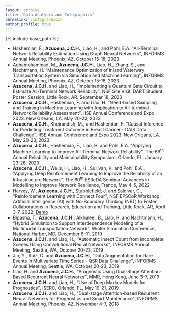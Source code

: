```yaml
---
layout: archive
title: "Data Analysis and Infographics"
permalink: /infographics/
author_profile: true
---
```


{% include base_path %}

<!--
{% if site.talkmap_link == true %}

<p style="text-decoration:underline;"><a href="/talkmap.html">See a map of all the places I've given a talk!</a></p>

{% endif %}

{% for post in site.talks reversed %}
  {% include archive-single-talk.html %}
{% endfor %}
-->
- Hashemian, F., **Azucena, J.C.H.**, Liao, H., and Pohl, E.A. <q>All-Terminal Network Reliability Estimation Using Graph Neural Networks</q>, INFORMS Annual Meeting, Phoenix, AZ, October 15-18, 2023
- Aghamohammad, M., **Azucena, J.C.H.**, Liao, H., Zhang, S., and Nachtmann, H. <q>Maintenance Optimization of Inland Waterway Transportation System via Simulation and Machine Learning</q>, INFORMS Annual Meeting, Phoenix, AZ, October 15-18, 2023
- **Azucena, J.C.H.** and Liao, H., <q>Implementing a Quantum Gate Circuit to Estimate All-Terminal Network Reliability</q>,  NSF Site Visit: DART Student Poster Session, Little Rock, AR. September 18, 2023
- **Azucena, J.C.H.**, Hashemian, F. and Liao, H. <q>Need-based Sampling and Training in Machine Learning with Application to All-terminal Network Reliability Assessment</q>. IISE Annual Conference and Expo 2023. New Orleans, LA. May 20-23, 2023
- **Azucena, J.C.H.**, Kheirandish, M., and Hashemian, F. <q>Causal Inference for Predicting Treatment Outcome in Breast Cancer - DAIS Data Challenge</q>.  IISE Annual Conference and Expo 2023. New Orleans, LA. May 20-23, 2023
- **Azucena, J.C.H.**, Hashemian, F., Liao, H. and Pohl, E.A.  <q>Applying Machine Learning to Improve All-Terminal Network Reliability</q>. The 69<sup>th</sup> Annual Reliability and Maintainability Symposium. Orlando, FL. January 23-26, 2023
- **Azucena, J.C.H.**, Wells, H., Liao, H., Sullivan, K. and Pohl, E.A.,  <q>Applying Deep Reinforcement Learning to Improve the Reliability of an Infrastructure Network</q>. The 60<sup>th</sup> ESReDA Seminar: Advances in Modelling to Improve Network Resilience, France, May 4-5, 2022
- Harvey, W., **Azucena, J.C.H.**, Stubblefield, J. and Saldivar, C., <q>Reinforcement Learning with Connect Four</q>, NSF EPSCoR Workshop: Artificial Intelligence (AI) with No-Boundary Thinking
(NBT) to Foster Collaborations in Research, Education and Training, Little Rock, AR, April 3-7, 2022. [Demo](https://aicamp.us/connect4)
- Bipasha, T., **Azucena, J.C.H.**, Alkhaleel, B., Liao, H. and Nachtmann, H., <q>Hybrid Simulation to Support Interdependence Modeling of a Multimodal Transportation Network</q>, Winter Simulation Conference, National Harbor, MD, December 8-11, 2019
- **Azucena, J.C.H.** and Liao, H., <q>Automatic Insect Count from Incomplete Scenes Using Convolutional Neural Networks</q>, INFORMS Annual Meeting, Seattle, WA, October 20-23, 2019
- Jin, Y., Ruiz, C. and **Azucena, J.C.H.**, <q>Data Augmentation for Rare Events in Multivariate Time Series - QSR Data Challenge</q>, INFORMS Annual Meeting, Seattle, WA, October 20-23, 2019
- Liao, H. and **Azucena, J.C.H.**, <q>Prognostic Using Dual-Stage Attention-Based Recurrent Neural Networks</q>, MMR, Hong Kong, June 3-7, 2019	
- **Azucena, J.C.H.** and Liao, H., <q>Use of Deep Markov Models for Prognostics</q>, ISERC, Orlando, FL, May 19-21, 2019
- **Azucena, J.C.H.** and Liao, H., <q>Dual-stage Attention-based Recurrent Neural Networks for Prognostics and Smart Maintenance</q>, INFORMS Annual Meeting, Phoenix, AZ, November 4-7, 2018